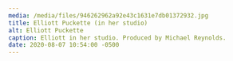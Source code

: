 ```yaml
---
media: /media/files/946262962a92e43c1631e7db01372932.jpg
title: Elliott Puckette (in her studio)
alt: Elliott Puckette
caption: Elliott in her studio. Produced by Michael Reynolds.
date: 2020-08-07 10:54:00 -0500
---
```

